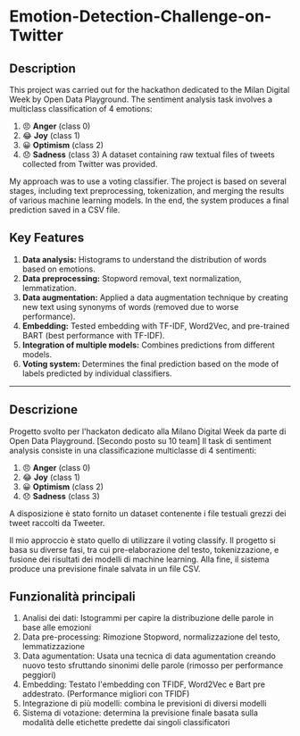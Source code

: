 # Emotion-Detection-Challenge-on-Twitter
## Description
This project was carried out for the hackathon dedicated to the Milan Digital Week by Open Data Playground. The sentiment analysis task involves a multiclass classification of 4 emotions:
1.   😠 **Anger**     (class 0)
2.   😂 **Joy**       (class 1)
3.   😀 **Optimism** (class 2)
4.   😞 **Sadness**   (class 3)
A dataset containing raw textual files of tweets collected from Twitter was provided.

My approach was to use a voting classifier. The project is based on several stages, including text preprocessing, tokenization, and merging the results of various machine learning models. In the end, the system produces a final prediction saved in a CSV file.

## Key Features
1) **Data analysis:** Histograms to understand the distribution of words based on emotions.
2) **Data preprocessing:** Stopword removal, text normalization, lemmatization.
3) **Data augmentation:** Applied a data augmentation technique by creating new text using synonyms of words (removed due to worse performance).
4) **Embedding:** Tested embedding with TF-IDF, Word2Vec, and pre-trained BART (best performance with TF-IDF).
5) **Integration of multiple models:** Combines predictions from different models.
6) **Voting system:** Determines the final prediction based on the mode of labels predicted by individual classifiers.


------------------------------------------------------------------------------------------------------------------------------------------------------------------------------------------------
## Descrizione
Progetto svolto per l'hackaton dedicato alla Milano Digital Week da parte di Open Data Playground. [Secondo posto su 10 team]
Il task di sentiment analysis consiste in una classificazione multiclasse di 4 sentimenti:

1.   😠 **Anger**     (class 0)
2.   😂 **Joy**       (class 1)
3.   😀 **Optimism** (class 2)
4.   😞 **Sadness**   (class 3)

A disposizione è stato fornito un dataset contenente i file testuali grezzi dei tweet raccolti da Tweeter.

Il mio approccio è stato quello di utilizzare il voting classify. 
Il progetto si basa su diverse fasi, tra cui pre-elaborazione del testo, tokenizzazione, e fusione dei risultati dei modelli di machine learning. Alla fine, il sistema produce una previsione finale salvata in un file CSV.

## Funzionalità principali
1) Analisi dei dati: Istogrammi per capire la distribuzione delle parole in base alle emozioni
2) Data pre-processing: Rimozione Stopword, normalizzazione del testo, lemmatizzazione
3) Data agumentation: Usata una tecnica di data agumentation creando nuovo testo sfruttando sinonimi delle parole (rimosso per performance peggiori)
1) Embedding: Testato l'embedding con TFIDF, Word2Vec e Bart pre addestrato. (Performance migliori con TFIDF)
2) Integrazione di più modelli: combina le previsioni di diversi modelli
3) Sistema di votazione: determina la previsione finale basata sulla modalità delle etichette predette dai singoli classificatori
